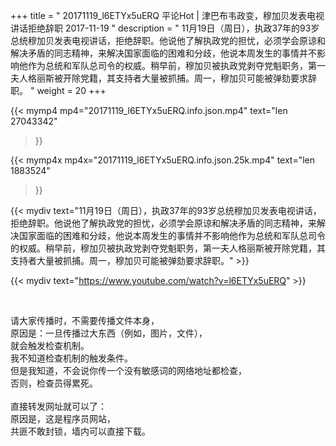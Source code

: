 +++
title = " 20171119_l6ETYx5uERQ 平论Hot | 津巴布韦政变，穆加贝发表电视讲话拒绝辞职 2017-11-19 "
description = " 11月19日（周日），执政37年的93岁总统穆加贝发表电视讲话，拒绝辞职。他说他了解执政党的担忧，必须学会原谅和解决矛盾的同志精神，来解决国家面临的困难和分歧，他说本周发生的事情并不影响他作为总统和军队总司令的权威。稍早前，穆加贝被执政党剥夺党魁职务，第一夫人格丽斯被开除党籍，其支持者大量被抓捕。周一，穆加贝可能被弹劾要求辞职。 "
weight = 20
+++

{{< mymp4 mp4="20171119_l6ETYx5uERQ.info.json.mp4" 
text="len 27043342"
>}}

{{< mymp4x  mp4x="20171119_l6ETYx5uERQ.info.json.25k.mp4"
text="len 1883524"
>}}


{{< mydiv text="11月19日（周日），执政37年的93岁总统穆加贝发表电视讲话，拒绝辞职。他说他了解执政党的担忧，必须学会原谅和解决矛盾的同志精神，来解决国家面临的困难和分歧，他说本周发生的事情并不影响他作为总统和军队总司令的权威。稍早前，穆加贝被执政党剥夺党魁职务，第一夫人格丽斯被开除党籍，其支持者大量被抓捕。周一，穆加贝可能被弹劾要求辞职。" >}}
<br>

{{< mydiv text="https://www.youtube.com/watch?v=l6ETYx5uERQ" >}}


<br>

请大家传播时，不需要传播文件本身，<br>
原因是：一旦传播过大东西（例如，图片，文件），<br>
就会触发检查机制。<br>
我不知道检查机制的触发条件。<br>
但是我知道，不会说你传一个没有敏感词的网络地址都检查，<br>
否则，检查员得累死。<br><br>
直接转发网址就可以了：<br>
原因是，这是程序员网站，<br>
共匪不敢封锁，墙内可以直接下载。


